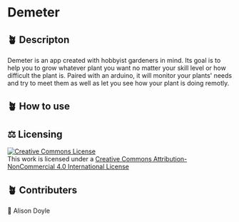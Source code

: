 # Demeter
## 🪴 Descripton
Demeter is an app created with hobbyist gardeners in mind. Its goal is to help you to grow whatever plant you want no matter your skill level or how difficult the plant is. Paired with an arduino, it will monitor your plants' needs and try to meet them as well as let you see how your plant is doing remotly.

## 🪴 How to use

## ⚖️ Licensing
<a rel="license" href="http://creativecommons.org/licenses/by-nc/4.0/"><img alt="Creative Commons License" style="border-width:0" src="https://i.creativecommons.org/l/by-nc/4.0/88x31.png" /></a><br />This work is licensed under a <a rel="license" href="http://creativecommons.org/licenses/by-nc/4.0/">Creative Commons Attribution-NonCommercial 4.0 International License</a>

## 🪴 Contributers
🥬 Alison Doyle
